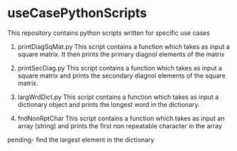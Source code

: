 # useCasePythonScripts
This repository contains python scripts written for specific use cases 

1. printDiagSqMat.py
This script contains a function which takes as input a square matrix. It then prints the primary diagnol elements of the matrix

2. printSecDiag.py
This script contains a function which takes as input a square matrix and prints the secondary diagnol elements of the square matrix.

3. largWrdDict.py
This script contains a function which takes as input a dictionary object and prints the longest word in the dictionary.

4. fndNonRptChar
This script contains a function which takes as input an array (string) and prints the first non repeatable character in the array

pending- find the largest element in the dictionary

